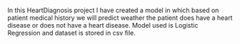 In this HeartDiagnosis project I have created a model in which based on patient medical history we will predict weather the patient does have a heart disease or does not have a heart disease. Model used is Logistic Regression and dataset is stored in csv file.
